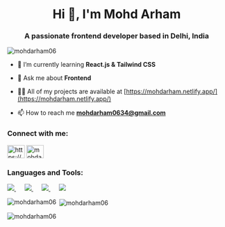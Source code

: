  
<h1 align="center">Hi 👋, I'm Mohd Arham</h1>
<h3 align="center">A passionate frontend developer based in Delhi, India</h3>
<p align="left"> <img src="https://komarev.com/ghpvc/?username=mohdarham06&label=Profile%20views&color=0e75b6&style=flat" alt="mohdarham06" /> </p>

- 🌱 I’m currently learning **React.js & Tailwind CSS**

- 💬 Ask me about **Frontend**

- 👨‍💻 All of my projects are available at [https://mohdarham.netlify.app/](https://mohdarham.netlify.app/)

- 📫 How to reach me **mohdarham0634@gmail.com**

<h3 align="left">Connect with me:</h3>
<p align="left">
<a href="https://linkedin.com/in/https://www.linkedin.com/in/mohd-arham-8351a0251/" target="blank"><img align="center" src="https://raw.githubusercontent.com/rahuldkjain/github-profile-readme-generator/master/src/images/icons/Social/linked-in-alt.svg" alt="https://www.linkedin.com/in/mohdarham06/" height="30" width="40" /></a>
<a href="https://twitter.com/mohdarham06" target="blank"><img align="center" src="https://raw.githubusercontent.com/rahuldkjain/github-profile-readme-generator/master/src/images/icons/Social/twitter.svg" alt="mohdarham06" height="30" width="40" /></a>

</p>


<h3 align="left">Languages and Tools:</h3>
<p align="left">
  <a href="https://skillicons.dev">
    <img src="https://skillicons.dev/icons?i=html,css" />
  </a>
  &nbsp;&nbsp;&nbsp;&nbsp;
  <a href="https://skillicons.dev">
    <img src="https://skillicons.dev/icons?i=js,react" />
  </a>
  &nbsp;&nbsp;&nbsp;&nbsp;
  <a href="https://skillicons.dev">
    <img src="https://skillicons.dev/icons?i=bootstrap,tailwind" />
  </a>
  &nbsp;&nbsp;&nbsp;&nbsp;
  <a href="https://skillicons.dev">
    <img src="https://skillicons.dev/icons?i=figma" />
  </a>
</p>




<p><img align="left" src="https://github-readme-stats.vercel.app/api/top-langs?username=mohdarham06&show_icons=true&locale=en&layout=compact" alt="mohdarham06" /></p>

<p>&nbsp;<img align="center" src="https://github-readme-stats.vercel.app/api?username=mohdarham06&show_icons=true&locale=en" alt="mohdarham06" /></p>

<p><img align="center" src="https://github-readme-streak-stats.herokuapp.com/?user=mohdarham06&" alt="mohdarham06" /></p>
